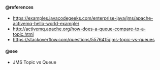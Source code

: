 #### @references

- https://examples.javacodegeeks.com/enterprise-java/jms/apache-activemq-hello-world-example/
- http://activemq.apache.org/how-does-a-queue-compare-to-a-topic.html
- https://stackoverflow.com/questions/5576415/jms-topic-vs-queues

#### @see

- JMS Topic vs Queue
